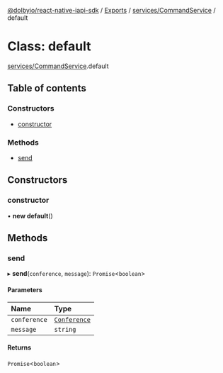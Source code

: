 [@dolbyio/react-native-iapi-sdk](../README.md) / [Exports](../modules.md) / [services/CommandService](../modules/services_CommandService.md) / default

# Class: default

[services/CommandService](../modules/services_CommandService.md).default

## Table of contents

### Constructors

- [constructor](services_CommandService.default.md#constructor)

### Methods

- [send](services_CommandService.default.md#send)

## Constructors

### constructor

• **new default**()

## Methods

### send

▸ **send**(`conference`, `message`): `Promise`<`boolean`\>

#### Parameters

| Name | Type |
| :------ | :------ |
| `conference` | [`Conference`](../interfaces/services_conference_Conference.Conference.md) |
| `message` | `string` |

#### Returns

`Promise`<`boolean`\>
